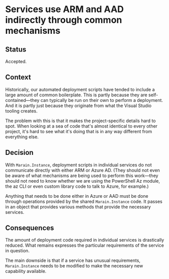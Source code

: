# Services use ARM and AAD indirectly through common mechanisms

## Status

Accepted.

## Context

Historically, our automated deployment scripts have tended to include a large amount of common boilerplate. This is partly because they are self-contained—they can typically be run on their own to perform a deployment. And it is partly just because they originate from what the Visual Studio tooling creates.

The problem with this is that it makes the project-specific details hard to spot. When looking at a sea of code that's almost identical to every other project, it's hard to see what it's doing that is in any way different from everything else.

## Decision

With `Marain.Instance`, deployment scripts in individual services do not communicate directly with either ARM or Azure AD. (They should not even be aware of what mechanisms are being used to perform this work—they should not need to know whether we are using the PowerShell Az module, the az CLI or even custom library code to talk to Azure, for example.)

Anything that needs to be done either in Azure or AAD must be done through operations provided by the shared `Marain.Instance` code. It passes in an object that provides various methods that provide the necessary services.

## Consequences

The amount of deployment code required in individual services is drastically reduced. What remains expresses the particular requirements of the service in question.

The main downside is that if a service has unusual requirements, `Marain.Instance` needs to be modified to make the necessary new capability available.